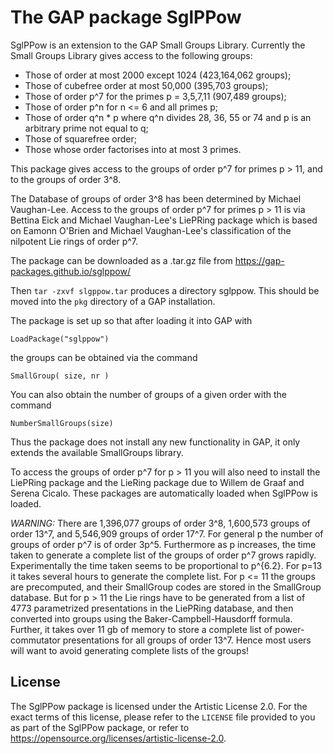 # The GAP package SglPPow

SglPPow is an extension to the GAP Small Groups Library. Currently the Small
Groups Library gives access to the following groups:

  - Those of order at most 2000 except 1024 (423,164,062 groups);
  - Those of cubefree order at most 50,000 (395,703 groups);
  - Those of order p^7 for the primes p = 3,5,7,11 (907,489 groups);
  - Those of order p^n for n <= 6 and all primes p;
  - Those of order q^n * p where q^n divides 28, 36, 55 or 74 and p is
      an arbitrary prime not equal to q;
  - Those of squarefree order;
  - Those whose order factorises into at most 3 primes.

This package gives access to the groups of order p^7 for primes p > 11,
and to the groups of order 3^8.

The Database of groups of order 3^8 has been determined by Michael 
Vaughan-Lee. Access to the groups of order p^7 for primes p > 11 is via 
Bettina Eick and Michael Vaughan-Lee's LiePRing package which is based 
on Eamonn O'Brien and Michael Vaughan-Lee's classification of the nilpotent 
Lie rings of order p^7. 

The package can be downloaded as a .tar.gz file from
   <https://gap-packages.github.io/sglppow/>

Then `tar -zxvf slgppow.tar` produces a directory sglppow. This should be
moved into the `pkg` directory of a GAP installation.

The package is set up so that after loading it into GAP with

    LoadPackage("sglppow")

the groups can be obtained via the command

    SmallGroup( size, nr )

You can also obtain the number of groups of a given order with the command

    NumberSmallGroups(size)

Thus the package does not install any new functionality in GAP, it only
extends the available SmallGroups library.

To access the groups of order p^7 for p > 11 you will also need to install
the LiePRing package and the LieRing package due to Willem de Graaf and
Serena Cicalo. These packages are automatically loaded when SglPPow is 
loaded.

*WARNING:* There are 1,396,077 groups of order 3^8, 1,600,573 groups of
order 13^7, and 5,546,909 groups of order 17^7. For general p the number 
of groups of order p^7 is of order 3p^5. Furthermore as p increases, the 
time taken to generate a complete list of the groups of order p^7 grows
rapidly. Experimentally the time taken seems to be proportional to p^{6.2}. 
For p=13 it takes several hours to generate the complete list. For p <= 11 
the groups are precomputed, and their SmallGroup codes are stored in the 
SmallGroup database. But for p > 11 the Lie rings have to be generated from 
a list of 4773 parametrized presentations in the LiePRing database, and then 
converted into groups using the Baker-Campbell-Hausdorff formula. Further,
it takes over 11 gb of memory to store a complete list of power-commutator
presentations for all groups of order 13^7. Hence most users will want to 
avoid generating complete lists of the groups!

## License

The SglPPow package is licensed under the Artistic License 2.0.
For the exact terms of this license, please refer to the `LICENSE`
file provided to you as part of the SglPPow package, or refer to
<https://opensource.org/licenses/artistic-license-2.0>.

